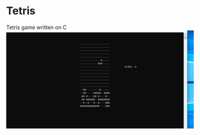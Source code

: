 # Tetris
Tetris game written on C
![screenshot](https://github.com/gimadutdin/Tetris/blob/master/tetris-screen.png "Screenshot")
